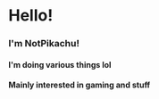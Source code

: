 # Hello!
### I'm NotPikachu!
#### I'm doing various things lol
#### Mainly interested in gaming and stuff
